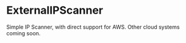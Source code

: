 # ExternalIPScanner
Simple IP Scanner, with direct support for AWS. Other cloud systems coming soon. 

